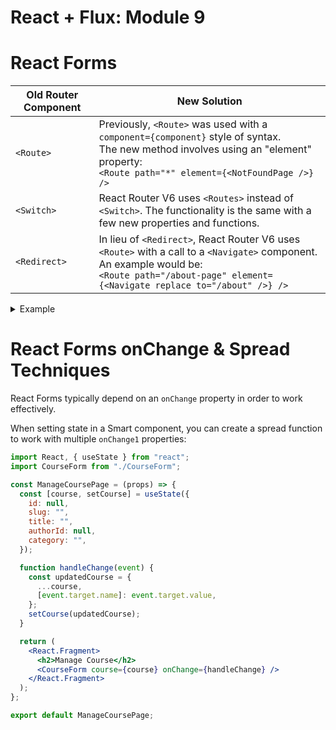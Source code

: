 # React + Flux: Module 9

# React Forms

| Old Router Component | New Solution                                                                                                                                                                                         |
| -------------------- | ---------------------------------------------------------------------------------------------------------------------------------------------------------------------------------------------------- |
| `<Route>`            | Previously, `<Route>` was used with a `component={component}` style of syntax.<br/> The new method involves using an "element" property:<br/> `<Route path="*" element={<NotFoundPage />} />`        |
| `<Switch>`           | React Router V6 uses `<Routes>` instead of `<Switch>`. The functionality is the same with a few new properties and functions.                                                                        |
| `<Redirect>`         | In lieu of `<Redirect>`, React Router V6 uses `<Route>` with a call to a `<Navigate>` component. An example would be:<br/> `<Route path="/about-page" element={<Navigate replace to="/about" />} />` |

<details><summary>Example</summary>

```jsx
import React from "react";
```

</details>

# React Forms onChange & Spread Techniques

React Forms typically depend on an `onChange` property in order to work effectively.

When setting state in a Smart component, you can create a spread function to work with multiple `onChange1` properties:

```jsx
import React, { useState } from "react";
import CourseForm from "./CourseForm";

const ManageCoursePage = (props) => {
  const [course, setCourse] = useState({
    id: null,
    slug: "",
    title: "",
    authorId: null,
    category: "",
  });

  function handleChange(event) {
    const updatedCourse = {
      ...course,
      [event.target.name]: event.target.value,
    };
    setCourse(updatedCourse);
  }

  return (
    <React.Fragment>
      <h2>Manage Course</h2>
      <CourseForm course={course} onChange={handleChange} />
    </React.Fragment>
  );
};

export default ManageCoursePage;
```
